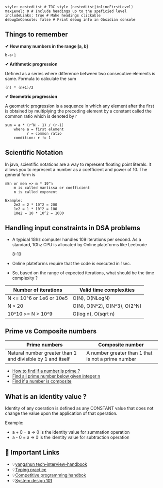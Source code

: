 
```table-of-contents
style: nestedList # TOC style (nestedList|inlineFirstLevel)
maxLevel: 0 # Include headings up to the speficied level
includeLinks: true # Make headings clickable
debugInConsole: false # Print debug info in Obsidian console
```
## Things to remember

**✔ How many numbers in the range [a, b]**

`b-a+1`

**✔ Arithmetic progression**

Defined as a series where difference between two consecutive elements is same. Formula to calculate the sum

`(n) * (n+1)/2`

**✔ Geometric progression**

A geometric progression is a sequence in which any element after the first is obtained by multiplying the preceding element by a constant called the common ratio which is denoted by r

```
sum = a * (r^N - 1) / (r-1)
    where a = first element
          r = common ratio
    condition: r != 1
```

## Scientific Notation

In java, scientific notations are a way to represent floating point literals. It allows you to represent a number as a coefficient and power of 10. The general form is

```
mEn or men => m * 10^n
    m is called mantissa or coefficient
    n is called exponent

Example:
    2e2 = 2 * 10^2 = 200
    1e2 = 1 * 10^2 = 100
    10e2 = 10 * 10^2 = 1000
```

## Handling input constraints in DSA problems

- A typical 1Ghz computer handles 109 iterations per second. As a standard, 1Ghz CPU is allocated by Online plateforms like Leetcode
    
    8-10
    
- Online plateforms require that the code is executed in 1sec.
- So, based on the range of expected iterations, what should be the time complexity ?

| Number of iterations | Valid time complexities |
| --- | --- |
| N <= 10^6 or 1e6 or 10e5 | O(N), O(NLogN) |
| N < 20 | O(N), O(N^2), O(N^3), O(2^N) |
| 10^10 >= N > 10^9 | O(log n), O(sqrt n) |

## Prime vs Composite numbers

| Prime numbers | Composite number |
| --- | --- |
| Natural number greater than 1 and divisible by 1 and itself | A number greater than 1 that is not a prime number |
- [How to find if a number is prime ?](./../src/math/IsNumberPrime.java)
- [Find all prime number below given integer n](../src/math/SieveOfEratosthenes.java)
- [Find if a number is composite](../src/math/IsCompositeNumber.java)

## What is an identity value ?

Identity of any operation is defined as any CONSTANT value that does not change the value upon the application of that operation.

Example:

- a + 0 = a ⇒ 0 is the identity value for summation operation
- a - 0 = a ⇒ 0 is the identity value for subtraction operation


## 🌟 Important Links

- 💡[yangshun tech-interview-handbook](https://github.com/yangshun/tech-interview-handbook)
- 💡[Typing practice](https://www.keybr.com/)
- 💡[Competitive programming handbok](https://cses.fi/book/book.pdf)
- 💡[System design 101](https://github.com/ByteByteGoHq/system-design-101)